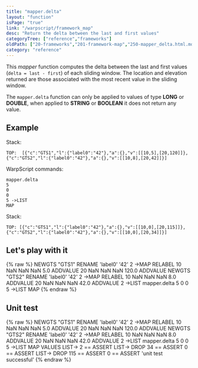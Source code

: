 ```yaml
---
title: "mapper.delta"
layout: "function"
isPage: "true"
link: "/warpscript/framework_map"
desc: "Return the delta between the last and first values"
categoryTree: ["reference","frameworks"]
oldPath: ["20-frameworks","201-framework-map","250-mapper_delta.html.md"]
category: "reference"
---
```

 

This *mapper* function computes the delta between the last and first values (`delta = last - first`) of each sliding window. The location and elevation returned are those associated with the most recent value in the sliding window.

The `mapper.delta` function can only be applied to values of type **LONG** or **DOUBLE**, when applied to **STRING** or **BOOLEAN** it does not return any value.   

## Example ##

Stack:

    TOP:  [{"c":"GTS1","l":{"label0":"42"},"a":{},"v":[[10,5],[20,120]]},{"c":"GTS2","l":{"label0":"42"},"a":{},"v":[[10,8],[20,42]]}]

WarpScript commands:

    mapper.delta
    5
    0
    0
    5 ->LIST
    MAP

Stack: 

    TOP: [{"c":"GTS1","l":{"label0":"42"},"a":{},"v":[[10,0],[20,115]]},{"c":"GTS2","l":{"label0":"42"},"a":{},"v":[[10,0],[20,34]]}]

## Let's play with it ##

{% raw %}
<warp10-warpscript-widget>NEWGTS "GTS1" RENAME 
'label0' '42' 2 ->MAP RELABEL
10 NaN NaN NaN 5.0 ADDVALUE
20 NaN NaN NaN 120.0 ADDVALUE 
NEWGTS "GTS2" RENAME 
'label0' '42' 2 ->MAP RELABEL
10 NaN NaN NaN 8.0 ADDVALUE
20 NaN NaN NaN 42.0 ADDVALUE 
2 ->LIST 
mapper.delta 
5
0
0
5 ->LIST
MAP
</warp10-warpscript-widget>
{% endraw %}    


## Unit test ##

{% raw %}
<warp10-warpscript-widget>NEWGTS "GTS1" RENAME 
'label0' '42' 2 ->MAP RELABEL
10 NaN NaN NaN 5.0 ADDVALUE
20 NaN NaN NaN 120.0 ADDVALUE 
NEWGTS "GTS2" RENAME 
'label0' '42' 2 ->MAP RELABEL
10 NaN NaN NaN 8.0 ADDVALUE
20 NaN NaN NaN 42.0 ADDVALUE 
2 ->LIST 
mapper.delta 
5
0
0
5 ->LIST
MAP
VALUES LIST->
2 == ASSERT
LIST-> DROP
34 == ASSERT
0 == ASSERT
LIST-> DROP
115 == ASSERT
0 == ASSERT
'unit test successful'
</warp10-warpscript-widget>
{% endraw %}    
